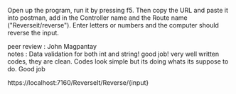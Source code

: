 Open up the program, run it by pressing f5. Then copy the URL and paste it into postman, add in the Controller name and the Route name ("Reverseit/reverse"). 
Enter letters or numbers and the computer should reverse the input.

peer review : John Magpantay  
notes : Data validation for both int and string! good job! very well written codes, they are clean. Codes look simple but its doing whats its suppose to do. 
Good job 

https://localhost:7160/ReverseIt/Reverse/{input}
